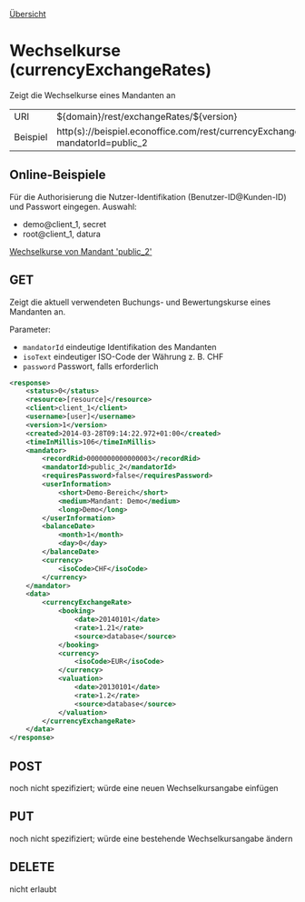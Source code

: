 [Übersicht](https://github.com/daturainformatik/econOfficeREST-API)

# Wechselkurse (currencyExchangeRates)
Zeigt die Wechselkurse eines Mandanten an

<table>
<tr><td>URI</td><td>${domain}/rest/exchangeRates/${version}</td></tr>
<tr><td>Beispiel</td><td>http(s)://beispiel.econoffice.com/rest/currencyExchangeRate/1?mandatorId=public_2</td></tr>
</table>


## Online-Beispiele

Für die Authorisierung die Nutzer-Identifikation (Benutzer-ID@Kunden-ID) und Passwort eingegen. Auswahl:

- demo@client_1, secret
- root@client_1, datura

[Wechselkurse von Mandant 'public_2'](http://dws.econoffice.ch/rest/currencyExchangeRate/1?mandatorId=public_2)

## GET
Zeigt die aktuell verwendeten Buchungs- und Bewertungskurse eines Mandanten an.

Parameter:

* `mandatorId` eindeutige Identifikation des Mandanten
* `isoText` eindeutiger ISO-Code der Währung z. B. CHF
* `password` Passwort, falls erforderlich

```xml
<response>
	<status>0</status>
	<resource>[resource]</resource>
	<client>client_1</client>
	<username>[user]</username>
	<version>1</version>
	<created>2014-03-28T09:14:22.972+01:00</created>
	<timeInMillis>106</timeInMillis>
	<mandator>
		<recordRid>0000000000000003</recordRid>
		<mandatorId>public_2</mandatorId>
		<requiresPassword>false</requiresPassword>
		<userInformation>
			<short>Demo-Bereich</short>
			<medium>Mandant: Demo</medium>
			<long>Demo</long>
		</userInformation>
		<balanceDate>
			<month>1</month>
			<day>0</day>
		</balanceDate>
		<currency>
			<isoCode>CHF</isoCode>
		</currency>
	</mandator>
	<data>
		<currencyExchangeRate>
			<booking>
				<date>20140101</date>
				<rate>1.21</rate>
				<source>database</source>
			</booking>
			<currency>
				<isoCode>EUR</isoCode>
			</currency>
			<valuation>
				<date>20130101</date>
				<rate>1.2</rate>
				<source>database</source>
			</valuation>
		</currencyExchangeRate>
	</data>
</response>
```	

## POST
noch nicht spezifiziert; würde eine neuen Wechselkursangabe einfügen

## PUT
noch nicht spezifiziert; würde eine bestehende Wechselkursangabe ändern

## DELETE
nicht erlaubt

